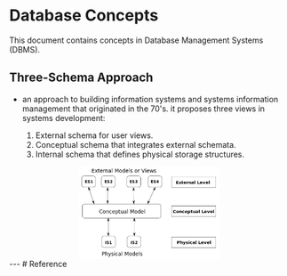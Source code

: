 <style>
.center {
  display: block;
  margin-left: auto;
  margin-right: auto;
  width: 50%;
}
</style>

# Database Concepts

This document contains concepts in Database Management Systems (DBMS). 

## Three-Schema Approach 
- an approach to building information systems and systems information management that originated in the 70's.
it proposes three views in systems development:

    1. External schema for user views. 
    2. Conceptual schema that integrates external schemata. 
    3. Internal schema that defines physical storage structures.  

<img src= "assets/img/ThreeSchemaModel_1975.png" class = "center">
---
# Reference
